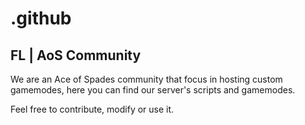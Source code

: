 # .github

## FL | AoS Community
We are an Ace of Spades community that focus in hosting custom gamemodes, here you can find our server's scripts and gamemodes.

Feel free to contribute, modify or use it.
